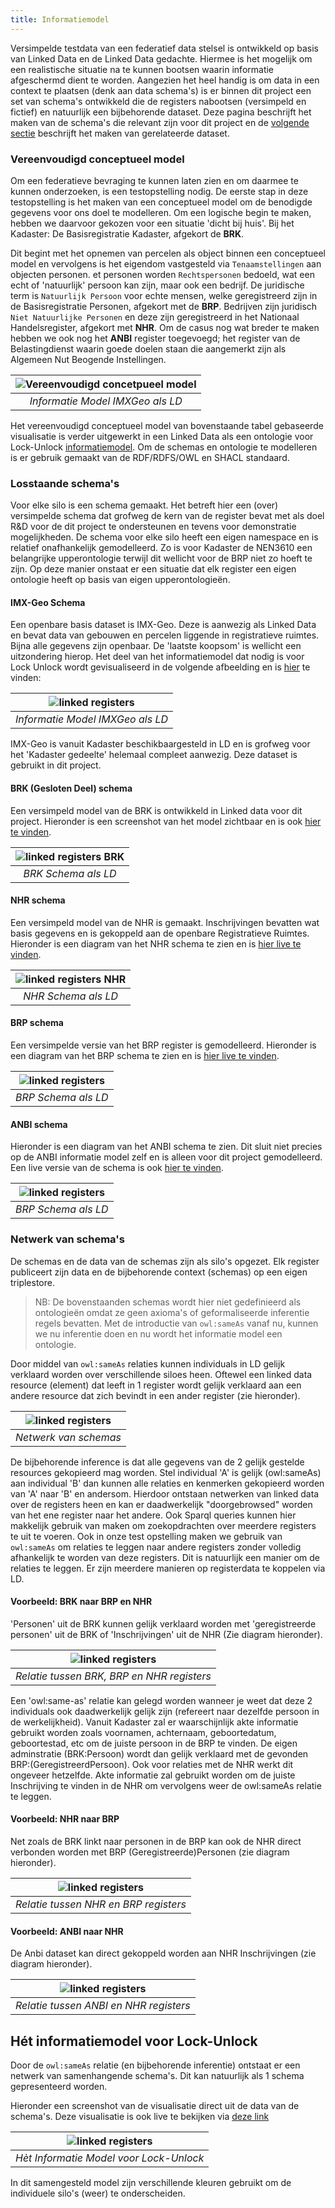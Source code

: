 ```yaml
---
title: Informatiemodel
---
```


Versimpelde testdata van een federatief data stelsel is ontwikkeld op basis van Linked Data en de Linked Data gedachte. Hiermee is het mogelijk om een realistische situatie na te kunnen bootsen waarin informatie afgeschermd dient te worden. Aangezien het heel handig is om data in een context te plaatsen (denk aan data schema's) is er binnen dit project een set van schema's ontwikkeld die de registers nabootsen (versimpeld en fictief) en natuurlijk een bijbehorende dataset. Deze pagina beschrijft het maken van de schema's die relevant zijn voor dit project en de [volgende sectie](./testopstelling.md) beschrijft het maken van gerelateerde dataset. 

### Vereenvoudigd conceptueel model 
Om een federatieve bevraging te kunnen laten zien en om daarmee te kunnen onderzoeken, is een testopstelling nodig. De eerste stap in deze testopstelling is het maken van een conceptueel model om de benodigde gegevens voor ons doel te modelleren. Om een logische begin te maken, hebben we daarvoor gekozen voor een situatie 'dicht bij huis'. Bij het Kadaster: De Basisregistratie Kadaster, afgekort de **BRK**. 

Dit begint met het opnemen van percelen als object binnen een conceptueel model en vervolgens is het eigendom vastgesteld via `Tenaamstellingen` aan objecten personen. et personen worden `Rechtspersonen` bedoeld, wat een echt of 'natuurlijk' persoon kan zijn, maar ook een bedrijf. De juridische term is `Natuurlijk Persoon` voor echte mensen, welke geregistreerd zijn in de Basisregistratie Personen, afgekort met de **BRP**. Bedrijven zijn juridisch `Niet Natuurlijke Personen` en deze zijn geregistreerd in het Nationaal Handelsregister, afgekort met **NHR**. Om de casus nog wat breder te maken hebben we ook nog het **ANBI** register toegevoegd; het register van de Belastingdienst waarin goede doelen staan die aangemerkt zijn als Algemeen Nut Beogende Instellingen.

|![Vereenvoudigd concetpueel model](images/vereenvoudigd-informatiemodel.png)|
| :--: |
|*Informatie Model IMXGeo als LD*|

Het vereenvoudigd conceptueel model van bovenstaande tabel gebaseerde visualisatie is verder uitgewerkt in een Linked Data als een ontologie voor Lock-Unlock  [informatiemodel](./informatiemodel.md). Om de schemas en ontologie te modelleren is er gebruik gemaakt van de RDF/RDFS/OWL en SHACL standaard. 

### Losstaande schema's

Voor elke silo is een schema gemaakt. Het betreft hier een (over) versimpelde schema dat grofweg de kern van de register bevat met als doel R&D voor de dit project te ondersteunen en tevens voor demonstratie mogelijkheden. De schema voor elke silo heeft een eigen namespace en is relatief onafhankelijk gemodelleerd. Zo is voor Kadaster de NEN3610 een belangrijke upperontologie terwijl dit wellicht voor de BRP niet zo hoeft te zijn. Op deze manier onstaat er een situatie dat elk register een eigen ontologie heeft op basis van eigen upperontologieën.

#### IMX-Geo Schema

Een openbare basis dataset is IMX-Geo. Deze is aanwezig als Linked Data en bevat data van gebouwen en percelen liggende in registratieve ruimtes. Bijna alle gegevens zijn openbaar. De 'laatste koopsom' is wellicht een uitzondering hierop. Het deel van het informatiemodel dat nodig is voor Lock Unlock wordt gevisualiseerd in de volgende afbeelding en is [hier](https://data.labs.kadaster.nl/lock-unlock/informatie-model/schema?f=http%3A%2F%2Fmodellen.geostandaarden.nl%2Fdef%2Fimx-geo%23) te vinden:

|![linked registers](images/schema-imx.png)|
| :--: |
|*Informatie Model IMXGeo als LD*|

IMX-Geo is vanuit Kadaster beschikbaargesteld in LD en is grofweg voor het 'Kadaster gedeelte' helemaal compleet aanwezig. Deze dataset is gebruikt in dit project.

#### BRK (Gesloten Deel) schema

Een versimpeld model van de BRK is ontwikkeld in Linked data voor dit project. Hieronder is een screenshot van het model zichtbaar en is ook [hier te vinden](https://data.labs.kadaster.nl/lock-unlock/informatie-model/schema?f=https%3A%2F%2Fdata.labs.kadaster.nl%2Flock-unlock%2Fbrk%2Fdef%2F).

|![linked registers BRK](images/schema-brk2.png)|
| :--: |
|*BRK Schema als LD*|

#### NHR schema

Een versimpeld model van de NHR is gemaakt. Inschrijvingen bevatten wat basis gegevens en is gekoppeld aan de openbare Registratieve Ruimtes. Hieronder is een diagram van het NHR schema te zien en is [hier live te vinden](https://data.labs.kadaster.nl/lock-unlock/informatie-model/schema?f=https%3A%2F%2Fdata.federatief.datastelsel.nl%2Flock-unlock%2Fnhr%2Fdef%2F).

|![linked registers NHR](images/schema-nhr2.png)|
| :--: |
|*NHR Schema als LD*|

#### BRP schema

Een versimpelde versie van het BRP register is gemodelleerd. Hieronder is een diagram van het BRP schema te zien en is [hier live te vinden](https://data.labs.kadaster.nl/lock-unlock/informatie-model/schema?f=https%3A%2F%2Fdata.federatief.datastelsel.nl%2Flock-unlock%2Fbrp%2Fdef%2F). 

|![linked registers](images/schema-brp.png)|
| :--: |
|*BRP Schema als LD*|

#### ANBI schema

Hieronder is een diagram van het ANBI schema te zien. Dit sluit niet precies op de ANBI informatie model zelf en is alleen voor dit project gemodelleerd. Een live versie van de schema is ook [hier te vinden](https://data.labs.kadaster.nl/lock-unlock/informatie-model/schema?f=https%3A%2F%2Fdata.federatief.datastelsel.nl%2Flock-unlock%2Fanbi%2Fdef%2F).


|![linked registers](images/schema-anbi.png)|
| :--: |
|*BRP Schema als LD*|

### Netwerk van schema's

De schemas en de data van de schemas zijn als silo's opgezet. Elk register publiceert zijn data en de bijbehorende context (schemas) op een eigen triplestore. 

> NB: De bovenstaanden schemas wordt hier niet gedefinieerd als ontologieën omdat ze geen axioma's of geformaliseerde inferentie regels bevatten. Met de introductie van `owl:sameAs` vanaf nu, kunnen we nu inferentie doen en nu wordt het informatie model een ontologie. 

Door middel van `owl:sameAs` relaties kunnen individuals in LD gelijk verklaard worden over verschillende siloes heen. Oftewel een linked data resource (element) dat leeft in 1 register wordt gelijk verklaard aan een andere resource dat zich bevindt in een ander register (zie hieronder).

|![linked registers](images/relatiesV1.png)|
| :--: |
|*Netwerk van schemas*|

De bijbehorende inference is dat alle gegevens van de 2 gelijk gestelde resources gekopieerd mag worden. Stel individual 'A' is gelijk (owl:sameAs) aan individual 'B' dan kunnen alle relaties en kenmerken gekopieerd worden van 'A' naar 'B' en andersom. Hierdoor ontstaan netwerken van linked data over de registers heen en kan er daadwerkelijk "doorgebrowsed" worden van het ene register naar het andere. Ook Sparql queries kunnen hier makkelijk gebruik van maken om zoekopdrachten over
meerdere registers te uit te voeren. Ook in onze test opstelling maken we gebruik van `owl:sameAs` om relaties te leggen naar andere registers zonder volledig afhankelijk te worden van deze registers. Dit is natuurlijk een manier om de relaties te leggen. Er zijn meerdere manieren op registerdata te koppelen via LD.

#### Voorbeeld: BRK naar BRP en NHR

'Personen' uit de BRK kunnen gelijk verklaard worden met 'geregistreerde personen' uit de BRK of 'Inschrijvingen' uit de NHR (Zie diagram hieronder).

|![linked registers](images/schema-brk.png)|
| :--: |
|*Relatie tussen BRK, BRP en NHR registers*|

Een 'owl:same-as' relatie kan gelegd worden wanneer je weet dat deze 2 individuals ook daadwerkelijk gelijk zijn (refereert naar dezelfde persoon in de werkelijkheid). Vanuit Kadaster zal er waarschijnlijk akte informatie gebruikt worden zoals voornamen, achternaam, geboortedatum, geboortestad, etc om de juiste persoon in de BRP te vinden. De eigen adminstratie (BRK:Persoon) wordt dan gelijk verklaard met de gevonden BRP:(GeregistreerdPersoon). Ook voor relaties met de NHR werkt dit ongeveer hetzelfde. Akte informatie zal gebruikt worden om de juiste Inschrijving te vinden in de NHR om vervolgens weer de owl:sameAs relatie te leggen.

#### Voorbeeld: NHR naar BRP

Net zoals de BRK linkt naar personen in de BRP kan ook de NHR direct verbonden worden met BRP
(Geregistreerde)Personen (zie diagram hieronder).

|![linked registers](images/schema-nhr-brp.png)|
| :--: |
|*Relatie tussen NHR en BRP registers*|

#### Voorbeeld: ANBI naar NHR

De Anbi dataset kan direct gekoppeld worden aan NHR Inschrijvingen (zie diagram hieronder).

|![linked registers](images/schema-nhr-anbi.png)|
| :--: |
|*Relatie tussen ANBI en NHR registers*|

## Hét informatiemodel voor Lock-Unlock

Door de `owl:sameAs` relatie (en bijbehorende inferentie) ontstaat er een netwerk van samenhangende schema's. Dit kan natuurlijk als 1 schema gepresenteerd worden. 

Hieronder een screenshot van de visualisatie direct uit de data van de schema's. Deze visualisatie is ook live te bekijken via [deze
link](https://data.labs.kadaster.nl/lock-unlock/informatie-model/schema)

|![linked registers](images/InformatieModel.png)|
| :--: |
|*Hèt Informatie Model voor Lock-Unlock*|

In dit samengesteld model zijn verschillende kleuren gebruikt om de individuele silo's (weer) te onderscheiden.
